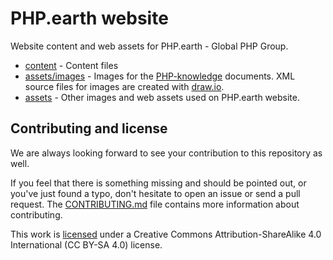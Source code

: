 # PHP.earth website

Website content and web assets for PHP.earth - Global PHP Group.

* [content](content) - Content files
* [assets/images](assets/images) - Images for the [PHP-knowledge](https://github.com/php-earth/php-knowledge)
  documents. XML source files for images are created with [draw.io](https://draw.io).
* [assets](assets) - Other images and web assets used on PHP.earth website.

## Contributing and license

We are always looking forward to see your contribution to this repository as well.

If you feel that there is something missing and should be pointed out, or you've
just found a typo, don't hesitate to open an issue or send a pull request.
The [CONTRIBUTING.md](CONTRIBUTING.md) file contains more information about contributing.

This work is [licensed](LICENSE) under a Creative Commons Attribution-ShareAlike 4.0
International (CC BY-SA 4.0) license.
